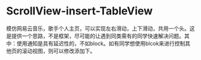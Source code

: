 # ScrollView-insert-TableView
模仿网易云音乐，歌手个人主页，可以实现左右滑动，上下滑动，共用一个头。这是提供一个思路，不是框架，尽可能的让遇到同类需有的同学快速解决问题。其中：使用通知是具有延迟性的，不如block。如有同学想使用blcok来进行控制其他页的滚动视图，则可以修改添加下。

